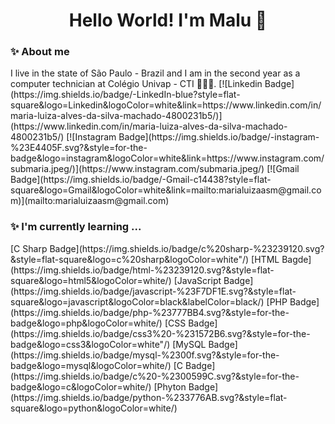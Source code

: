<h1 align= "center"> Hello World! I'm Malu 👋 </br>
	<h3> ✨ About me </h3>
	<p> 
		I live in the state of São Paulo - Brazil and I am in the second year as a computer technician at Colégio Univap - CTI 👩🏻‍💻. 
		[![Linkedin Badge](https://img.shields.io/badge/-LinkedIn-blue?style=flat-square&logo=Linkedin&logoColor=white&link=https://www.linkedin.com/in/maria-luiza-alves-da-silva-machado-4800231b5/)](https://www.linkedin.com/in/maria-luiza-alves-da-silva-machado-4800231b5/)
		[![Instagram Badge](https://img.shields.io/badge/-instagram-%23E4405F.svg?&style=for-the-badge&logo=instagram&logoColor=white&link=https://www.instagram.com/submaria.jpeg/)](https://www.instagram.com/submaria.jpeg/)
		[![Gmail Badge](https://img.shields.io/badge/-Gmail-c14438?style=flat-square&logo=Gmail&logoColor=white&link=mailto:marialuizaasm@gmail.com)](mailto:marialuizaasm@gmail.com)
	</p>
	<h3> ✨ I'm currently learning ... </h3>
	<p>
		[C Sharp Badge](https://img.shields.io/badge/c%20sharp-%23239120.svg?&style=flat-square&logo=c%20sharp&logoColor=white"/)
		[HTML Bagde](https://img.shields.io/badge/html-%23239120.svg?&style=flat-square&logo=html5&logoColor=white/)
		[JavaScript Badge](https://img.shields.io/badge/javascript-%23F7DF1E.svg?&style=flat-square&logo=javascript&logoColor=black&labelColor=black/)
		[PHP Badge](https://img.shields.io/badge/php-%23777BB4.svg?&style=for-the-badge&logo=php&logoColor=white/)
		[CSS Badge](https://img.shields.io/badge/css3%20-%231572B6.svg?&style=for-the-badge&logo=css3&logoColor=white"/)
		[MySQL Badge](https://img.shields.io/badge/mysql-%2300f.svg?&style=for-the-badge&logo=mysql&logoColor=white/)
		[C Badge](https://img.shields.io/badge/c%20-%2300599C.svg?&style=for-the-badge&logo=c&logoColor=white/)
		[Phyton Badge](https://img.shields.io/badge/python-%233776AB.svg?&style=flat-square&logo=python&logoColor=white/)
	</p>

</h1>
